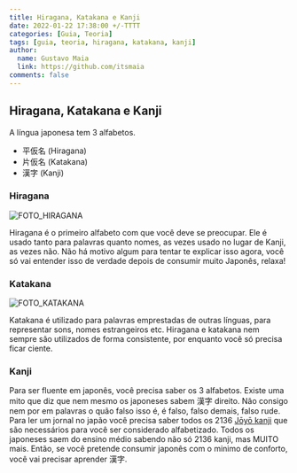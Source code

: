 ```yaml
---
title: Hiragana, Katakana e Kanji
date: 2022-01-22 17:38:00 +/-TTTT
categories: [Guia, Teoria]
tags: [guia, teoria, hiragana, katakana, kanji]
author:
  name: Gustavo Maia
  link: https://github.com/itsmaia
comments: false
---
```


## Hiragana, Katakana e Kanji

A língua japonesa tem 3 alfabetos. 

* 平仮名 (Hiragana)
* 片仮名 (Katakana)
* 漢字 (Kanji)

### Hiragana

![FOTO_HIRAGANA](https://upload.wikimedia.org/wikipedia/commons/5/5d/Hiragana_acentuado_small.png)

Hiragana é o primeiro alfabeto com que você deve se preocupar. Ele é usado tanto para palavras quanto nomes, as vezes usado no lugar de Kanji, as vezes não. Não há motivo algum para tentar te explicar isso agora, você só vai entender isso de verdade depois de consumir muito Japonês, relaxa!

### Katakana

![FOTO_KATAKANA](https://upload.wikimedia.org/wikipedia/commons/thumb/0/0d/Table_katakana.svg/1920px-Table_katakana.svg.png)

Katakana é utilizado para palavras emprestadas de outras línguas, para representar sons, nomes estrangeiros etc. Hiragana e katakana nem sempre são utilizados de forma consistente, por enquanto você só precisa ficar ciente.

### Kanji

Para ser fluente em japonês, você precisa saber os 3 alfabetos. Existe uma mito que diz que nem mesmo os japoneses sabem 漢字 direito. Não consigo nem por em palavras o quão falso isso é, é falso, falso demais, falso rude. Para ler um jornal no japão você precisa saber todos os 2136 [Jōyō kanji](https://pt.wikipedia.org/wiki/J%C5%8Dy%C5%8D_kanji) que são necessários para você ser considerado alfabetizado. Todos os japoneses saem do ensino médio sabendo não só 2136 kanji, mas MUITO mais. Então, se você pretende consumir japonês com o minimo de conforto, você vai precisar aprender 漢字.